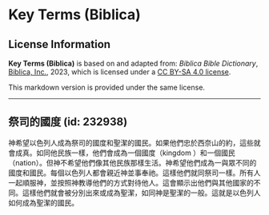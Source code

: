 # Key Terms (Biblica)

## License Information

**Key Terms (Biblica)** is based on and adapted from: _Biblica Bible Dictionary_, [Biblica, Inc.](https://www.biblica.com/), 2023, which is licensed under a [CC BY-SA 4.0 license](https://creativecommons.org/licenses/by-sa/4.0/legalcode.en).

This markdown version is provided under the same license.



--------------------------------

## 祭司的國度 (id: 232938)

神希望以色列人成為祭司的國度和聖潔的國民。如果他們忠於西奈山的約，這些就會成真。如同他民族一樣，他們會成為一個國度（kingdom ）和一個國民（nation）。但神不希望他們像其他民族那樣生活。神希望他們成為一與眾不同的國度和國民。每個以色列人都會親近神並事奉祂。這樣他們就同祭司一樣。所有人一起順服神，並按照神教導他們的方式對待他人。這會顯示出他們與其他國家的不同。這樣他們就會被分別出來或成為聖潔，如同神是聖潔的一般。這就是以色列人如何成為聖潔的國民。


